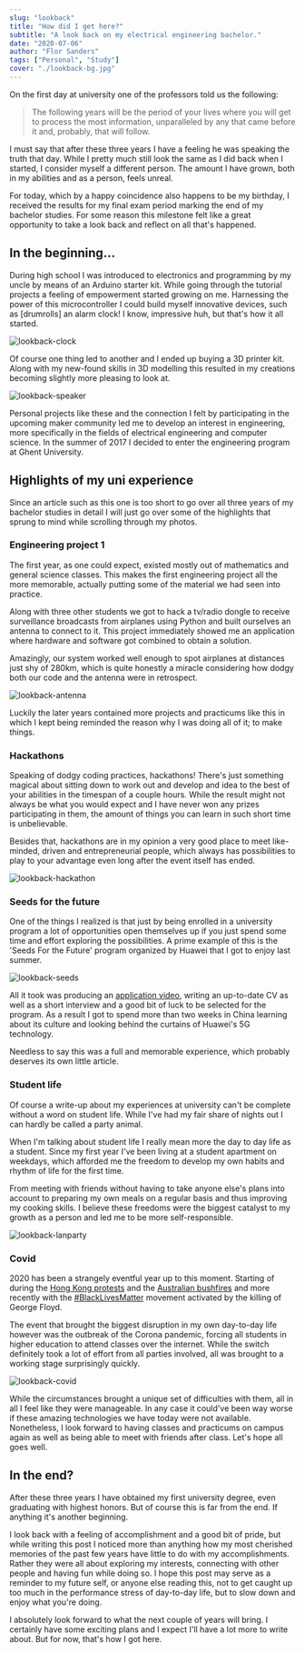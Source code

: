 ```yaml
---
slug: "lookback"
title: "How did I get here?"
subtitle: "A look back on my electrical engineering bachelor."
date: "2020-07-06"
author: "Flor Sanders"
tags: ["Personal", "Study"]
cover: "./lookback-bg.jpg"
---
```


On the first day at university one of the professors told us the following:

> The following years will be the period of your lives where you will get to process the most information, unparalleled by any that came before it and, probably, that will follow.

I must say that after these three years I have a feeling he was speaking the truth that day. While I pretty much still look the same as I did back when I started, I consider myself a different person. The amount I have grown, both in my abilities and as a person, feels unreal.

For today, which by a happy coincidence also happens to be my birthday, I received the results for my final exam period marking the end of my bachelor studies. For some reason this milestone felt like a great opportunity to take a look back and reflect on all that's happened.

## In the beginning...

During high school I was introduced to electronics and programming by my uncle by means of an Arduino starter kit. While going through the tutorial projects a feeling of empowerment started growing on me. Harnessing the power of this microcontroller I could build myself innovative devices, such as [drumrolls] an alarm clock! I know, impressive huh, but that's how it all started.

![lookback-clock](lookback-clock.jpg)

Of course one thing led to another and I ended up buying a 3D printer kit. Along with my new-found skills in 3D modelling this resulted in my creations becoming slightly more pleasing to look at.

![lookback-speaker](lookback-speaker.jpg)

Personal projects like these and the connection I felt by participating in the upcoming maker community led me to develop an interest in engineering, more specifically in the fields of electrical engineering and computer science. In the summer of 2017 I decided to enter the engineering program at Ghent University.

## Highlights of my uni experience

Since an article such as this one is too short to go over all three years of my bachelor studies in detail I will just go over some of the highlights that sprung to mind while scrolling through my photos.

### Engineering project 1

The first year, as one could expect, existed mostly out of mathematics and general science classes. This makes the first engineering project all the more memorable, actually putting some of the material we had seen into practice.

Along with three other students we got to hack a tv/radio dongle to receive surveillance broadcasts from airplanes using Python and built ourselves an antenna to connect to it. This project immediately showed me an application where hardware and software got combined to obtain a solution.

Amazingly, our system worked well enough to spot airplanes at distances just shy of 280km, which is quite honestly a miracle considering how dodgy both our code and the antenna were in retrospect.

![lookback-antenna](lookback-antenna.jpg)

Luckily the later years contained more projects and practicums like this in which I kept being reminded the reason why I was doing all of it; to make things.

### Hackathons

Speaking of dodgy coding practices, hackathons! There's just something magical about sitting down to work out and develop and idea to the best of your abilities in the timespan of a couple hours. While the result might not always be what you would expect and I have never won any prizes participating in them, the amount of things you can learn in such short time is unbelievable.

Besides that, hackathons are in my opinion a very good place to meet like-minded, driven and entrepreneurial people, which always has possibilities to play to your advantage even long after the event itself has ended.

![lookback-hackathon](lookback-hackathon.jpg)

### Seeds for the future

One of the things I realized is that just by being enrolled in a university program a lot of opportunities open themselves up if you just spend some time and effort exploring the possibilities. A prime example of this is the 'Seeds For the Future' program organized by Huawei that I got to enjoy last summer.

![lookback-seeds](lookback-seeds.jpg)

All it took was producing an [application video](https://photos.app.goo.gl/qszfn8UUev5zeuGc6), writing an up-to-date CV as well as a short interview and a good bit of luck to be selected for the program. As a result I got to spend more than two weeks in China learning about its culture and looking behind the curtains of Huawei's 5G technology.

Needless to say this was a full and memorable experience, which probably deserves its own little article.

### Student life

Of course a write-up about my experiences at university can't be complete without a word on student life. While I've had my fair share of nights out I can hardly be called a party animal.

When I'm talking about student life I really mean more the day to day life as a student. Since my first year I've been living at a student apartment on weekdays, which afforded me the freedom to develop my own habits and rhythm of life for the first time.

From meeting with friends without having to take anyone else's plans into account to preparing my own meals on a regular basis and thus improving my cooking skills. I believe these freedoms were the biggest catalyst to my growth as a person and led me to be more self-responsible.

![lookback-lanparty](lookback-lanparty.jpg)

### Covid

2020 has been a strangely eventful year up to this moment. Starting of during the [Hong Kong protests](https://en.wikipedia.org/wiki/2019–20_Hong_Kong_protests) and the [Australian bushfires](https://en.wikipedia.org/wiki/2019–20_Australian_bushfire_season) and more recently with the [#BlackLivesMatter](https://twitter.com/hashtag/blacklivesmatter) movement activated by the killing of George Floyd.

The event that brought the biggest disruption in my own day-to-day life however was the outbreak of the Corona pandemic, forcing all students in higher education to attend classes over the internet. While the switch definitely took a lot of effort from all parties involved, all was brought to a working stage surprisingly quickly.

![lookback-covid](lookback-covid.jpg)

While the circumstances brought a unique set of difficulties with them, all in all I feel like they were manageable. In any case it could've been way worse if these amazing technologies we have today were not available. Nonetheless, I look forward to having classes and practicums on campus again as well as being able to meet with friends after class. Let's hope all goes well.

## In the end?

After these three years I have obtained my first university degree, even graduating with highest honors. But of course this is far from the end. If anything it's another beginning.

I look back with a feeling of accomplishment and a good bit of pride, but while writing this post I noticed more than anything how my most cherished memories of the past few years have little to do with my accomplishments. Rather they were all about exploring my interests, connecting with other people and having fun while doing so. I hope this post may serve as a reminder to my future self, or anyone else reading this, not to get caught up too much in the performance stress of day-to-day life, but to slow down and enjoy what you're doing.

I absolutely look forward to what the next couple of years will bring. I certainly have some exciting plans and I expect I'll have a lot more to write about. But for now, that's how I got here.
